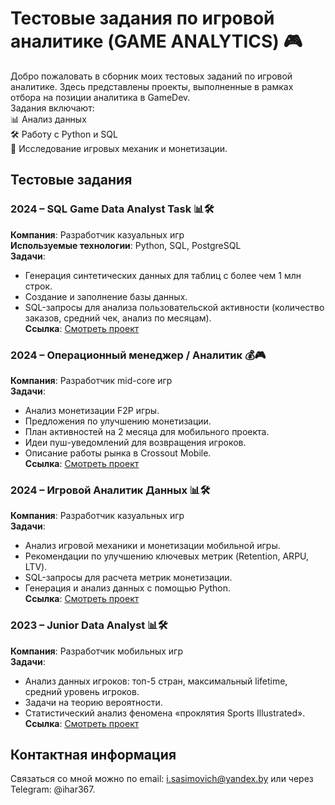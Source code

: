 # Тестовые задания по игровой аналитике (GAME ANALYTICS) 🎮

Добро пожаловать в сборник моих тестовых заданий по игровой аналитике. Здесь представлены проекты, выполненные в рамках отбора на позиции аналитика в GameDev.  
Задания включают:  
📊 Анализ данных  
🛠️ Работу с Python и SQL  
🎯 Исследование игровых механик и монетизации.

## Тестовые задания

### 2024 – SQL Game Data Analyst Task  📊🛠️
**Компания**: Разработчик казуальных игр  
**Используемые технологии**: Python, SQL, PostgreSQL  
**Задачи**:  
* Генерация синтетических данных для таблиц с более чем 1 млн строк.
* Создание и заполнение базы данных.
* SQL-запросы для анализа пользовательской активности (количество заказов, средний чек, анализ по месяцам).  
**Ссылка**: [Смотреть проект](https://github.com/i-sasimovich/Test-tasks/tree/main/GameDev.Game_Analytics-Test-tasks/2024_SQL_Game_Data_Analyst_Task)

### 2024 – Операционный менеджер / Аналитик 💰🎮
**Компания**: Разработчик mid-core игр  
**Задачи**:  
* Анализ монетизации F2P игры.
* Предложения по улучшению монетизации.
* План активностей на 2 месяца для мобильного проекта.
* Идеи пуш-уведомлений для возвращения игроков.
* Описание работы рынка в Crossout Mobile.  
**Ссылка**: [Смотреть проект](https://github.com/i-sasimovich/Test-tasks/tree/main/GameDev.Game_Analytics-Test-tasks/2024_Operations_Manager_Game_Monetization_Analysis)

### 2024 – Игровой Аналитик Данных  📊🛠️
**Компания**: Разработчик казуальных игр  
**Задачи**:  
* Анализ игровой механики и монетизации мобильной игры.
* Рекомендации по улучшению ключевых метрик (Retention, ARPU, LTV).
* SQL-запросы для расчета метрик монетизации.
* Генерация и анализ данных с помощью Python.  
**Ссылка**: [Смотреть проект](https://github.com/i-sasimovich/Test-tasks/tree/main/GameDev.Game_Analytics-Test-tasks/2024_Game_Analyst_Mobile_Game_Analysis_Project)

### 2023 – Junior Data Analyst  📊🛠️
**Компания**: Разработчик мобильных игр  
**Задачи**:  
* Анализ данных игроков: топ-5 стран, максимальный lifetime, средний уровень игроков.
* Задачи на теорию вероятности.
* Статистический анализ феномена «проклятия Sports Illustrated».  
**Ссылка**: [Смотреть проект](https://github.com/i-sasimovich/Test-tasks/tree/main/GameDev.Game_Analytics-Test-tasks/2023_Junior_Data_Analyst_Test_Task)


## Контактная информация
Связаться со мной можно по email: i.sasimovich@yandex.by или через Telegram: @ihar367.
